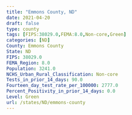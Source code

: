 ```yaml
---
title: "Emmons County, ND"
date: 2021-04-20
draft: false
type: county
tags: [FIPS:38029.0,FEMA:8.0,Non-core,Green]
categories: [ND]
County: Emmons County
State: ND
FIPS: 38029.0
FEMA_Region: 8.0
Population: 3241.0
NCHS_Urban_Rural_Classification: Non-core
Tests_in_prior_14_days: 90.0
Fourteen_day_test_rate_per_100000: 2777.0
Percent_Positivity_in_prior_14_days: 0.0
Level: Green
url: /states/ND/emmons-county
---
```



